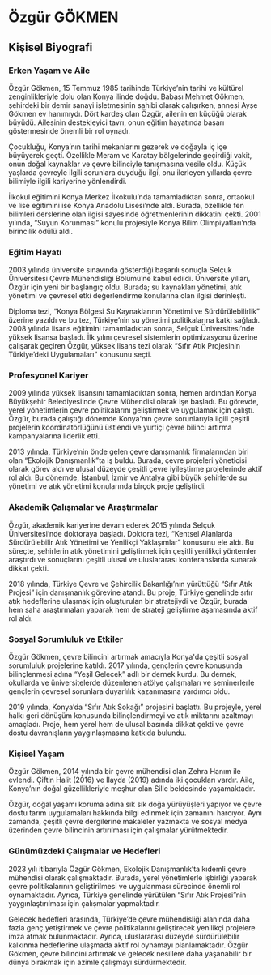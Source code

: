 # Özgür GÖKMEN

## Kişisel Biyografi

### Erken Yaşam ve Aile

Özgür Gökmen, 15 Temmuz 1985 tarihinde Türkiye’nin tarihi ve kültürel zenginlikleriyle dolu olan Konya ilinde doğdu. Babası Mehmet Gökmen, şehirdeki bir demir sanayi işletmesinin sahibi olarak çalışırken, annesi Ayşe Gökmen ev hanımıydı. Dört kardeş olan Özgür, ailenin en küçüğü olarak büyüdü. Ailesinin destekleyici tavrı, onun eğitim hayatında başarı göstermesinde önemli bir rol oynadı. 

Çocukluğu, Konya’nın tarihi mekanlarını gezerek ve doğayla iç içe büyüyerek geçti. Özellikle Meram ve Karatay bölgelerinde geçirdiği vakit, onun doğal kaynaklar ve çevre bilinciyle tanışmasına vesile oldu. Küçük yaşlarda çevreyle ilgili sorunlara duyduğu ilgi, onu ilerleyen yıllarda çevre bilimiyle ilgili kariyerine yönlendirdi.

İlkokul eğitimini Konya Merkez İlkokulu’nda tamamladıktan sonra, ortaokul ve lise eğitimini ise Konya Anadolu Lisesi’nde aldı. Burada, özellikle fen bilimleri derslerine olan ilgisi sayesinde öğretmenlerinin dikkatini çekti. 2001 yılında, “Suyun Korunması” konulu projesiyle Konya Bilim Olimpiyatları’nda birincilik ödülü aldı.

### Eğitim Hayatı

2003 yılında üniversite sınavında gösterdiği başarılı sonuçla Selçuk Üniversitesi Çevre Mühendisliği Bölümü’ne kabul edildi. Üniversite yılları, Özgür için yeni bir başlangıç oldu. Burada; su kaynakları yönetimi, atık yönetimi ve çevresel etki değerlendirme konularına olan ilgisi derinleşti. 

Diploma tezi, “Konya Bölgesi Su Kaynaklarının Yönetimi ve Sürdürülebilirlik” üzerine yazıldı ve bu tez, Türkiye’nin su yönetimi politikalarına katkı sağladı. 2008 yılında lisans eğitimini tamamladıktan sonra, Selçuk Üniversitesi’nde yüksek lisansa başladı. İlk yılını çevresel sistemlerin optimizasyonu üzerine çalışarak geçiren Özgür, yüksek lisans tezi olarak “Sıfır Atık Projesinin Türkiye’deki Uygulamaları” konusunu seçti.

### Profesyonel Kariyer

2009 yılında yüksek lisansını tamamladıktan sonra, hemen ardından Konya Büyükşehir Belediyesi’nde Çevre Mühendisi olarak işe başladı. Bu görevde, yerel yönetimlerin çevre politikalarını geliştirmek ve uygulamak için çalıştı. Özgür, burada çalıştığı dönemde Konya'nın çevre sorunlarıyla ilgili çeşitli projelerin koordinatörlüğünü üstlendi ve yurtiçi çevre bilinci artırma kampanyalarına liderlik etti.

2013 yılında, Türkiye’nin önde gelen çevre danışmanlık firmalarından biri olan “Ekolojik Danışmanlık”ta iş buldu. Burada, çevre projeleri yöneticisi olarak görev aldı ve ulusal düzeyde çeşitli çevre iyileştirme projelerinde aktif rol aldı. Bu dönemde, İstanbul, İzmir ve Antalya gibi büyük şehirlerde su yönetimi ve atık yönetimi konularında birçok proje geliştirdi.

### Akademik Çalışmalar ve Araştırmalar

Özgür, akademik kariyerine devam ederek 2015 yılında Selçuk Üniversitesi’nde doktoraya başladı. Doktora tezi, “Kentsel Alanlarda Sürdürülebilir Atık Yönetimi ve Yenilikçi Yaklaşımlar” konusunu ele aldı. Bu süreçte, şehirlerin atık yönetimini geliştirmek için çeşitli yenilikçi yöntemler araştırdı ve sonuçlarını çeşitli ulusal ve uluslararası konferanslarda sunarak dikkat çekti.

2018 yılında, Türkiye Çevre ve Şehircilik Bakanlığı’nın yürüttüğü “Sıfır Atık Projesi” için danışmanlık görevine atandı. Bu proje, Türkiye genelinde sıfır atık hedeflerine ulaşmak için oluşturulan bir stratejiydi ve Özgür, burada hem saha araştırmaları yaparak hem de strateji geliştirme aşamasında aktif rol aldı.

### Sosyal Sorumluluk ve Etkiler

Özgür Gökmen, çevre bilincini artırmak amacıyla Konya'da çeşitli sosyal sorumluluk projelerine katıldı. 2017 yılında, gençlerin çevre konusunda bilinçlenmesi adına “Yeşil Gelecek” adlı bir dernek kurdu. Bu dernek, okullarda ve üniversitelerde düzenlenen atölye çalışmaları ve seminerlerle gençlerin çevresel sorunlara duyarlılık kazanmasına yardımcı oldu.

2019 yılında, Konya’da “Sıfır Atık Sokağı” projesini başlattı. Bu projeyle, yerel halkı geri dönüşüm konusunda bilinçlendirmeyi ve atık miktarını azaltmayı amaçladı. Proje, hem yerel hem de ulusal basında dikkat çekti ve çevre dostu davranışların yaygınlaşmasına katkıda bulundu.

### Kişisel Yaşam

Özgür Gökmen, 2014 yılında bir çevre mühendisi olan Zehra Hanım ile evlendi. Çiftin Halit (2016) ve İlayda (2019) adında iki çocukları vardır. Aile, Konya’nın doğal güzellikleriyle meşhur olan Sille beldesinde yaşamaktadır. 

Özgür, doğal yaşamı koruma adına sık sık doğa yürüyüşleri yapıyor ve çevre dostu tarım uygulamaları hakkında bilgi edinmek için zamanını harcıyor. Aynı zamanda, çeşitli çevre dergilerine makaleler yazmakta ve sosyal medya üzerinden çevre bilincinin artırılması için çalışmalar yürütmektedir.

### Günümüzdeki Çalışmalar ve Hedefleri

2023 yılı itibarıyla Özgür Gökmen, Ekolojik Danışmanlık’ta kıdemli çevre mühendisi olarak çalışmaktadır. Burada, yerel yönetimlerle işbirliği yaparak çevre politikalarının geliştirilmesi ve uygulanması sürecinde önemli rol oynamaktadır. Ayrıca, Türkiye genelinde yürütülen “Sıfır Atık Projesi”nin yaygınlaştırılması için çalışmalar yapmaktadır.

Gelecek hedefleri arasında, Türkiye’de çevre mühendisliği alanında daha fazla genç yetiştirmek ve çevre politikalarını geliştirecek yenilikçi projelere imza atmak bulunmaktadır. Ayrıca, uluslararası düzeyde sürdürülebilir kalkınma hedeflerine ulaşmada aktif rol oynamayı planlamaktadır. Özgür Gökmen, çevre bilincini artırmak ve gelecek nesillere daha yaşanabilir bir dünya bırakmak için azimle çalışmayı sürdürmektedir.